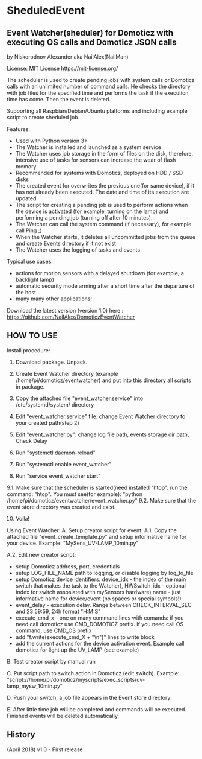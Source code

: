# SheduledEvent

## Event Watcher(sheduler) for Domoticz with executing OS calls and Domoticz JSON calls

by Niskorodnov Alexander aka NailAlex(NailMan)

License: MIT License
https://mit-license.org/ 

The scheduler is used to create pending jobs with system calls or Domoticz calls with an unlimited number of command calls. 
He checks the directory with job files for the specified time and performs the task if the execution time has come. Then the event is deleted.

Supporting all Raspbian/Debian/Ubuntu platforms and including example script to create sheduled job. 

Features:
- Used with Python version 3+
- The Watcher is installed and launched as a system service
- The Watcher uses job storage in the form of files on the disk, therefore, intensive use of tasks for sensors can increase the wear of flash memory.
- Recommended for systems with Domoticz, deployed on HDD / SSD disks
- The created event for overwrites the previous one(for same device), if it has not already been executed. The date and time of its execution are updated.
- The script for creating a pending job is used to perform actions when the device is activated (for example, turning on the lamp) and performing a pending job (turning off after 10 minutes).
- The Watcher can call the system command (if necessary), for example call Ping ;)
- When the Watcher starts, it deletes all uncommitted jobs from the queue and create Events directory if it not exist
- The Watcher uses the logging of tasks and events

Typical use cases:
- actions for motion sensors with a delayed shutdown (for example, a backlight lamp)
- automatic security mode arming after a short time after the departure of the host
- many many other applications!

Download the latest version (version 1.0) here :
https://github.com/NailAlex/DomoticzEventWatcher


## HOW TO USE

Install procedure:

1. Download package. Unpack.

2. Create Event Watcher directory (example /home/pi/domoticz/eventwatcher) and put into this directory all scripts in package.

3. Copy the attached file "event_watcher.service" into /etc/systemd/system/ directory

4. Edit "event_watcher.service" file: change Event Watcher directory to your created path(step 2)

5. Edit "event_watcher.py": change log file path, events storage dir path, Check Delay

6. Run "systemctl daemon-reload"

7. Run "systemctl enable event_watcher"

8. Run "service event_watcher start"

9.1. Make sure that the scheduler is started(need installed "htop". run the command: "htop". You must see(for example): "python /home/pi/domoticz/eventwatcher/event_watcher.py"
9.2. Make sure that the event store directory was created and exist.

10. Voila!


Using Event Watcher:
A. Setup creator script for event:
A.1. Copy the attached file "event_create_template.py" and setup informative name for your device. Example: "MySens_UV-LAMP_10min.py"

A.2. Edit new creator script: 
- setup Domoticz address, port, credentials
- setup LOG_FILE_NAME path to logging, or disable logging by log_to_file
- setup Domoticz device identifiers: device_idx - the index of the main switch that makes the task to the Watcher), 
								HWSwitch_idx - optional index for switch assosiated with mySensors hardware)
								name - just informative name for device/event (no spaces or special symbols!)
- event_delay - execution delay. Range between CHECK_INTERVAL_SEC and 23:59:59, 24h format "H:M:S" 
- execute_cmd_x - one on many command lines with comands: if you need call domoticz use CMD_DOMOTICZ prefix. If you need call OS command, use CMD_OS prefix
- add "f.write(execute_cmd_X + "\n")" lines to write block
- add the current actions for the device activation event. Example call domoticz for light up the UV_LAMP (see example)

B. Test creator script by manual run

C. Put script path to switch action in Domoticz (edit switch). Example: "script:///home/pi/domoticz/myscripts/exec_scripts/uv-lamp_mysw_10min.py"

D. Push your switch, a job file appears in the Event store directory

E. After little time job will be completed and commands will be executed. Finished events will be deleted automatically.


## History

(April 2018) v1.0 - First release . 